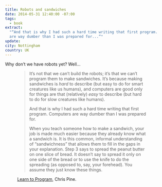 ```yaml
---
title: Robots and sandwiches
date: 2014-05-31 12:40:00 -07:00
tags:
  - book
extract:
  "“And that is why I had such a hard time writing that first program. Computers
  are way dumber than I was prepared for...”"
update:
city: Nottingham
country: UK
---
```


Why don’t we have robots yet? Well...

<figure>
<blockquote>
<p>It’s not that we can’t build the robots; it’s that we can’t program them to make sandwiches. It’s because making sandwiches is <em>hard</em> to describe (but easy to do for smart creatures like us humans), and computers are good only for things are that (relatively) <em>easy</em> to describe (but hard to do for slow creatures like humans).</p>
<p>And that is why I had such a hard time writing that first program. Computers are way dumber than I was prepared for.</p>
<p>When you teach someone how to make a sandwich, your job is made much easier because they already know what a sandwich is. It is this common, informal understanding of “sandwichness” that allows them to fill in the gaps in your explanation. Step 3 says to spread the peanut butter on one slice of bread. It doesn’t say to spread it only on one side of the bread or to use the knife to do the spreading (as opposed to, say, your forehead). You assume they just know these things.</p>
</blockquote>
<figcaption class="cite">
<p><a href="https://pine.fm/LearnToProgram">Learn to Program</a>, Chris Pine.</p></figcaption>
</figure>
